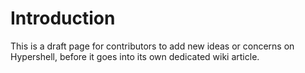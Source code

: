 # Introduction #

This is a draft page for contributors to add new ideas or concerns on Hypershell, before it goes into its own dedicated wiki article.